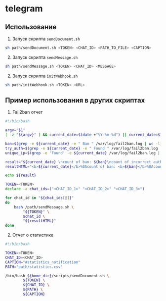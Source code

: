 # telegram

## Использование
1. Запуск скрипта `sendDocument.sh`
```bash
sh path/sendDocument.sh <TOKEN> <CHAT_ID> <PATH_TO_FILE> <CAPTION>
```
2. Запуск скрипта `sendMessage.sh`
```bash
sh path/sendMessage.sh <TOKEN> <CHAT_ID> <MESSAGE>
```
2. Запуск скрипта `initWebhook.sh`
```bash
sh path/initWebhook.sh <TOKEN> <URL>
```

## Пример использования в других скриптах 
1. Fail2ban отчет
```bash
#!/bin/bash

argv="$1"
[ -z "${argv}" ] && current_date=$(date +"%Y-%m-%d") || current_date=$1

ban=$(grep -e ${current_date} -e " Ban " /var/log/fail2ban.log | wc -l)
try_auth=$(grep -e ${current_date} -e " Found " /var/log/fail2ban.log | wc -l)
unique_ip=$(grep -e 'Found' -e ${current_date} /var/log/fail2ban.log | grep -Eo '([0-9]{1,3}\.){3}[0-9]{1,3}' | uniq -c | wc -l)

result="${current_date} \ncount of ban: ${ban}\ncount of incorrect auth: ${try_auth}\nunique ip: ${unique_ip}"
resultHTML="<b>${current_date}</b>%0Acount of ban: <b>${ban}</b>%0Acount of incorrect auth: <b>${try_auth}</b>%0Aunique ip: <b>${unique_ip}</b>"

echo ${result}

TOKEN=<TOKEN>
declare -a chat_ids=("<CHAT_ID_1>" "<CHAT_ID_2>" "<CHAT_ID_3>")

for chat_id in "${chat_ids[@]}"
do
	bash /path/sendMessage.sh \
		"${TOKEN}" \
		$chat_id \
		"${resultHTML}"
done
```
2. Отчет о статистике
```bash
#!/bin/bash

TOKEN=<TOKEN>
CHAT_ID=<CHAT_ID>
CAPTION="#statistics_notification"
PATH="path/statistics.csv"

/bin/bash ${home_dir}/scripts/sendDocument.sh \
		${TOKEN} \
		${CHAT_ID} \
		${PATH} \
		${CAPTION}
```